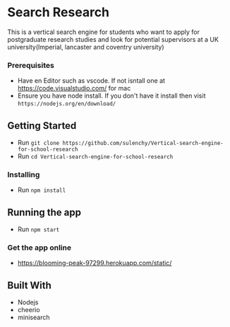 # Search Research

This is a vertical search engine for students who want to apply for postgraduate research studies and look for potential supervisors at a UK university(Imperial, lancaster and coventry university)

### Prerequisites

- Have en Editor such as vscode. If not isntall one at https://code.visualstudio.com/ for mac
- Ensure you have node install. If you don't have it install then visit `https://nodejs.org/en/download/`

## Getting Started

- Run `git clone https://github.com/sulenchy/Vertical-search-engine-for-school-research`
- Run `cd Vertical-search-engine-for-school-research`

### Installing

- Run `npm install`

## Running the app

- Run `npm start`
### Get the app online

- https://blooming-peak-97299.herokuapp.com/static/

## Built With

- Nodejs
- cheerio
- minisearch

